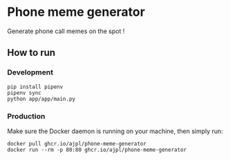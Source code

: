 # Phone meme generator

Generate phone call memes on the spot !

## How to run

### Development
```
pip install pipenv
pipenv sync
python app/app/main.py
```

### Production
Make sure the Docker daemon is running on your machine, then simply run:
```
docker pull ghcr.io/ajpl/phone-meme-generator
docker run --rm -p 80:80 ghcr.io/ajpl/phone-meme-generator
```
